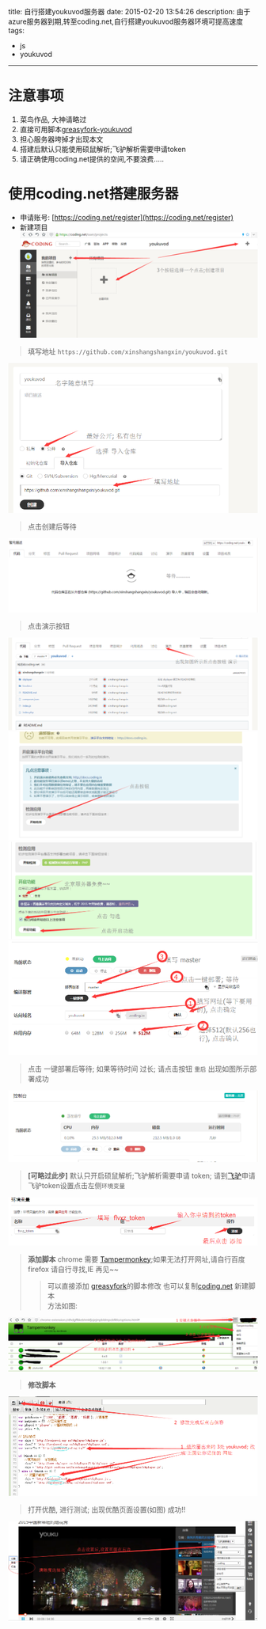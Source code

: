 title: 自行搭建youkuvod服务器
date: 2015-02-20 13:54:26
description: 由于azure服务器到期,转至coding.net,自行搭建youkuvod服务器环境可提高速度
tags:
- js
- youkuvod
---


# 注意事项

1. 菜鸟作品, 大神请略过
2. 直接可用脚本[greasyfork-youkuvod](https://greasyfork.org/zh-CN/scripts/2837-youkuvod)
3. 担心服务器垮掉才出现本文
1. 搭建后默认只能使用硕鼠解析;飞驴解析需要申请token
2. 请正确使用coding.net提供的空间,不要浪费.....


# 使用coding.net搭建服务器
- 申请账号: [https://coding.net/register](https://coding.net/register)
- 新建项目
![youkuvod](/img/youkuvod/1.png)

> 填写地址 `https://github.com/xinshangshangxin/youkuvod.git`

![youkuvod](/img/youkuvod/2.png)

> 点击创建后等待

![youkuvod](/img/youkuvod/3.png)

> 点击演示按钮

![youkuvod](/img/youkuvod/4.png)
![youkuvod](/img/youkuvod/5.png)
![youkuvod](/img/youkuvod/6.png)
![youkuvod](/img/youkuvod/7.png)

> 点击 一键部署后等待; 如果等待时间 过长; 请点击按钮 `重启`
> 出现如图所示部署成功

![youkuvod](/img/youkuvod/9.png)

> **[可略过此步]** 默认只开启硕鼠解析;飞驴解析需要申请 token; 请到[飞驴](https://www.flvxz.com/docs.php?doc=api)申请
> 飞驴token设置点击左侧`环境变量` 

![youkuvod](/img/youkuvod/8.png)

> **添加脚本** 
> chrome 需要 [Tampermonkey](https://chrome.google.com/extensions/detail/dhdgffkkebhmkfjojejmpbldmpobfkfo);如果无法打开网址,请自行百度
> firefox 请自行寻找,IE 再见~~
>> 可以直接添加 [greasyfork](https://greasyfork.org/zh-CN/scripts/2837-youkuvod)的脚本修改
>> 也可以复制[coding.net](https://coding.net/u/youkuvod/p/youkuvod/git/raw/master/index.js) 新建脚本  
> 方法如图:

![youkuvod](/img/youkuvod/12.png)


> **修改脚本**

![youkuvod](/img/youkuvod/11.png)


> 打开优酷, 进行测试; 
> 出现优酷页面设置(如图) 成功!!

![youkuvod](/img/youkuvod/10.png)



